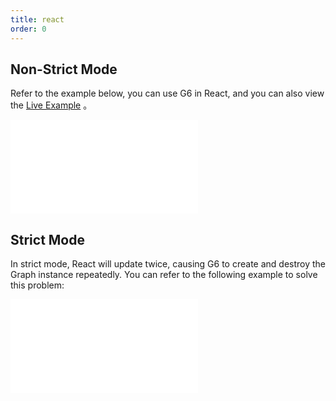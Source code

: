 ```yaml
---
title: react
order: 0
---
```


## Non-Strict Mode

Refer to the example below, you can use G6 in React, and you can also view the [Live Example](https://stackblitz.com/edit/g6-in-react?file=src/App.tsx) 。

<embed src="@/common/react-snippet"></embed>

## Strict Mode

In strict mode, React will update twice, causing G6 to create and destroy the Graph instance repeatedly. You can refer to the following example to solve this problem:

<embed src="@/common/react-snippet-strict"></embed>
